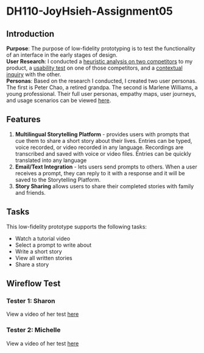 # DH110-JoyHsieh-Assignment05
## Introduction
**Purpose**: The purpose of low-fidelity prototyping is to test the functionality of an interface in the early stages of design.  
**User** **Research**: I conducted a [heuristic analysis on two competitors](https://github.com/JoyHsieh/DH110-JoyHsieh-Assignment01) to my product, a [usability test](https://github.com/JoyHsieh/DH110-JoyHsieh-Assignment02) on one of those competitors, and a [contextual inquiry](https://github.com/JoyHsieh/DH110-JoyHsieh-Assignment03) with the other.  
**Personas**: Based on the research I conducted, I created two user personas. The first is Peter Chao, a retired grandpa. The second is Marlene Williams, a young professional. Their full user personas, empathy maps, user journeys, and usage scenarios can be viewed [here](https://github.com/JoyHsieh/DH110-JoyHsieh-Assignment04).

## Features
1. **Multilingual Storytelling Platform** - provides users with prompts that cue them to share a short story about their lives. Entries can be typed, voice recorded, or video recorded in any language. Recordings are transcribed and saved with voice or video files. Entries can be quickly translated into any language
2. **Email/Text Integration** - lets users send prompts to others. When a user receives a prompt, they can reply to it with a response and it will be saved to the Storytelling Platform.
3. **Story Sharing** allows users to share their completed stories with family and friends.

## Tasks
This low-fidelity prototype supports the following tasks:
- Watch a tutorial video
- Select a prompt to write about
- Write a short story
- View all written stories
- Share a story


## Wireflow Test
### Tester 1: Sharon
View a video of her test [here](https://youtu.be/asl24TrzXhQ)

### Tester 2: Michelle
View a video of her test [here](https://youtu.be/RV47VBmRFFw)
